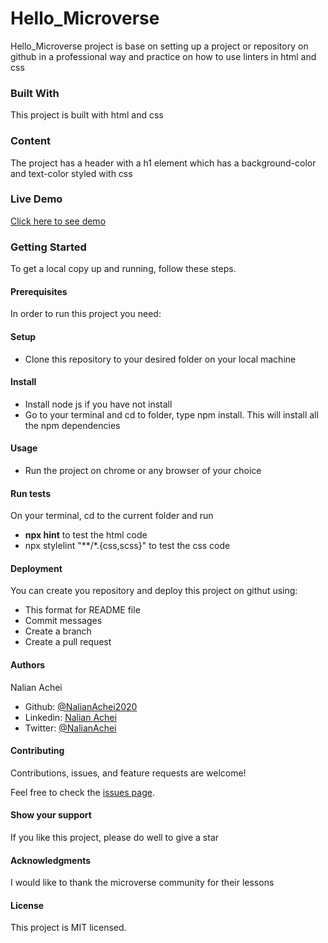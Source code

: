 # Hello_Microverse
Hello_Microverse project is base on setting up a project or repository on github in a professional way and practice on how to use linters in html and css

### Built With
This project is built with html and css

### Content
The project has a header with a h1 element which has a background-color and text-color styled with css

### Live Demo
[Click here to see demo](https://nalianachei2020.github.io/Hello_Microverse/)

### Getting Started
To get a local copy up and running, follow these steps.

#### Prerequisites
In order to run this project you need:

#### Setup
- Clone this repository to your desired folder on your local machine

#### Install
- Install node js if you have not install
- Go to your terminal and cd to folder, type npm install. This will install all the npm dependencies

#### Usage
-  Run the project on chrome or any browser of your choice

#### Run tests
On your terminal, cd to the current folder and run 
- **npx hint** to test  the html code
- npx stylelint "**/*.{css,scss}" to test the css code

#### Deployment
You can create you repository and deploy this project on githut using:
- This format for README file
- Commit messages
- Create a branch
- Create a pull request

#### Authors
Nalian Achei 
- Github: [@NalianAchei2020](https://github.com/NalianAchei2020)
- Linkedin: [Nalian Achei](https://www.linkedin.com/in/nalian-achei-683208275)
- Twitter: [@NalianAchei](https://twitter.com/NalianAchei?t=E3ePLcJ7B45dBa8SBFIXDg&s=09)

####  Contributing
Contributions, issues, and feature requests are welcome!

Feel free to check the [issues page](https://github.com/NalianAchei2020/Hello_Microverse/issues).
#### Show your support
If you like this project, please do well to give a star

#### Acknowledgments
I would like to thank the microverse community for their lessons

#### License
This project is MIT licensed.
